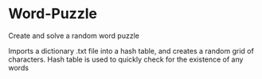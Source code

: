 # Word-Puzzle
Create and solve a random word puzzle

Imports a dictionary .txt file into a hash table, and creates a random grid of characters. Hash table is used to quickly check for the existence of any words
